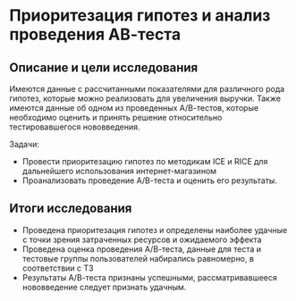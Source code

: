 # Приоритезация гипотез и анализ проведения АВ-теста

## Описание и цели исследования
Имеются данные с рассчитанными показателями для различного рода гипотез, которые можно реализовать для увеличения выручки. Также имеются данные об одном из проведенных А/В-тестов, которые необходимо оценить и принять решение относительно тестировавшегося нововведения.

Задачи:
* Провести приоритезацию гипотез по методикам ICE и RICE для дальнейшего использования интернет-магазином
* Проанализовать проведение А/В-теста и оценить его результаты.

## Итоги исследования
* Проведена приоритезация гипотез и определены наиболее удачные с точки зрения затраченных ресурсов и ожидаемого эффекта
* Проведена оценка проведения А/В-теста, данные для теста и тестовые группы пользователей набирались равномерно, в соответствии с ТЗ
* Результаты А/В-теста признаны успешными, рассматривавшееся нововведение следует признать удачным.
